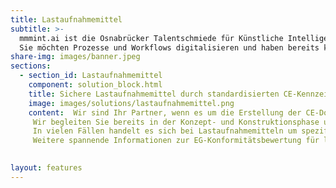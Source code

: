 ```yaml
---
title: Lastaufnahmemittel
subtitle: >-
  mmmint.ai ist die Osnabrücker Talentschmiede für Künstliche Intelligenz und Digitales.
  Sie möchten Prozesse und Workflows digitalisieren und haben bereits konkrete Ideen? Wir entwickeln gemeinsam mit Ihnen datenbasierte digitale Services. Maßgeschneiderte Lösungen mit modernster Technologie. Die Projekte werden gemeinsam erarbeitet. Sprechen Sie uns gerne an.
share-img: images/banner.jpeg
sections:
  - section_id: Lastaufnahmemittel
    component: solution_block.html
    title: Sichere Lastaufnahmemittel durch standardisierten CE-Kennzeichnungsprozess!
    image: images/solutions/lastaufnahmemittel.png
    content:  Wir sind Ihr Partner, wenn es um die Erstellung der CE-Dokumentation für Lastaufnahmemittel geht
     Wir begleiten Sie bereits in der Konzept- und Konstruktionsphase und erstellen die Risikobeurteilung gemäß EN ISO 12100, sodass Ihr Produkt die Anforderungen der Maschinenrichtlinie (RL 2006/42/EG) erfüllt. Darüber hinaus übernehmen wir die Erstellung der Original-Betriebsanleitung und EG-Konformitätserklärung für Sie
     In vielen Fällen handelt es sich bei Lastaufnahmemitteln um spezifische Sonderkonstruktionen, die von Unternehmen eigenständig konstruiert und im eigenen Betrieb eingesetzt werden. Auch in diesem Fall gibt es keine Ausnahme zum Verzicht auf einen CE-Kennzeichnungsprozess. Die Unternehmen sind Hersteller im Sinne der Maschinenrichtlinie und selbst verantwortlich dafür, dass Ihre Konstruktionen sicher sind
     Weitere spannende Informationen zur EG-Konformitätsbewertung für lose Lastaufnahmemittel finden Sie in unserem Blog.
    

layout: features
---
```


